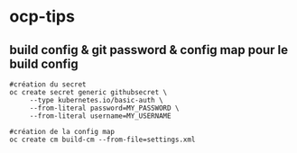 # ocp-tips

## build config & git password & config map pour le build config

```
#création du secret
oc create secret generic githubsecret \
	 --type kubernetes.io/basic-auth \
	 --from-literal password=MY_PASSWORD \
	 --from-literal username=MY_USERNAME

#création de la config map
oc create cm build-cm --from-file=settings.xml



```